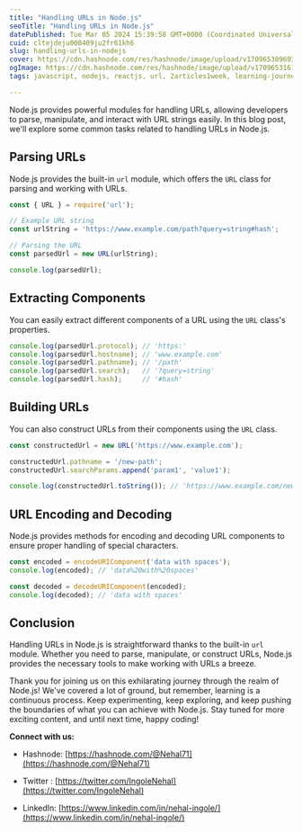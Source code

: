 ```yaml
---
title: "Handling URLs in Node.js"
seoTitle: "Handling URLs in Node.js"
datePublished: Tue Mar 05 2024 15:39:58 GMT+0000 (Coordinated Universal Time)
cuid: cltejdeju000409ju2fr61kh6
slug: handling-urls-in-nodejs
cover: https://cdn.hashnode.com/res/hashnode/image/upload/v1709653096935/32374314-ae28-4fa7-b345-21157052819c.avif
ogImage: https://cdn.hashnode.com/res/hashnode/image/upload/v1709653161052/c61cf14c-4484-428d-837b-78626e23f298.avif
tags: javascript, nodejs, reactjs, url, 2articles1week, learning-journey, learning-in-public, parsing-url

---
```


Node.js provides powerful modules for handling URLs, allowing developers to parse, manipulate, and interact with URL strings easily. In this blog post, we'll explore some common tasks related to handling URLs in Node.js.

## Parsing URLs

Node.js provides the built-in `url` module, which offers the `URL` class for parsing and working with URLs.

```javascript
const { URL } = require('url');

// Example URL string
const urlString = 'https://www.example.com/path?query=string#hash';

// Parsing the URL
const parsedUrl = new URL(urlString);

console.log(parsedUrl);
```

## Extracting Components

You can easily extract different components of a URL using the `URL` class's properties.

```javascript
console.log(parsedUrl.protocol); // 'https:'
console.log(parsedUrl.hostname); // 'www.example.com'
console.log(parsedUrl.pathname); // '/path'
console.log(parsedUrl.search);   // '?query=string'
console.log(parsedUrl.hash);     // '#hash'
```

## Building URLs

You can also construct URLs from their components using the `URL` class.

```javascript
const constructedUrl = new URL('https://www.example.com');

constructedUrl.pathname = '/new-path';
constructedUrl.searchParams.append('param1', 'value1');

console.log(constructedUrl.toString()); // 'https://www.example.com/new-path?param1=value1'
```

## URL Encoding and Decoding

Node.js provides methods for encoding and decoding URL components to ensure proper handling of special characters.

```javascript
const encoded = encodeURIComponent('data with spaces');
console.log(encoded); // 'data%20with%20spaces'

const decoded = decodeURIComponent(encoded);
console.log(decoded); // 'data with spaces'
```

## Conclusion

Handling URLs in Node.js is straightforward thanks to the built-in `url` module. Whether you need to parse, manipulate, or construct URLs, Node.js provides the necessary tools to make working with URLs a breeze.

Thank you for joining us on this exhilarating journey through the realm of Node.js! We've covered a lot of ground, but remember, learning is a continuous process. Keep experimenting, keep exploring, and keep pushing the boundaries of what you can achieve with Node.js. Stay tuned for more exciting content, and until next time, happy coding!

**Connect with us:**

* Hashnode: [https://hashnode.com/@Nehal71](https://hashnode.com/@Nehal71)
    
* Twitter : [https://twitter.com/IngoleNehal](https://twitter.com/IngoleNehal)
    
* LinkedIn: [https://www.linkedin.com/in/nehal-ingole/](https://www.linkedin.com/in/nehal-ingole/)